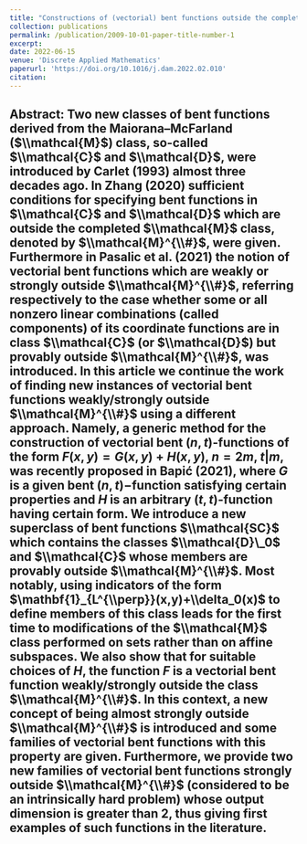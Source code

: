 ```yaml
---
title: "Constructions of (vectorial) bent functions outside the completed Maiorana–McFarland class"
collection: publications
permalink: /publication/2009-10-01-paper-title-number-1
excerpt: 
date: 2022-06-15
venue: 'Discrete Applied Mathematics'
paperurl: 'https://doi.org/10.1016/j.dam.2022.02.010'
citation: 
---
```


**Abstract:** Two new classes of bent functions derived from the Maiorana–McFarland ($\\mathcal{M}$) class, so-called $\\mathcal{C}$ and $\\mathcal{D}$, were introduced by Carlet (1993) almost three decades ago. In Zhang (2020) sufficient conditions for specifying bent functions in $\\mathcal{C}$ and $\\mathcal{D}$ which are outside the completed $\\mathcal{M}$ class, denoted by $\\mathcal{M}^{\\#}$, were given. Furthermore in Pasalic et al. (2021) the notion of vectorial bent functions which are weakly or strongly outside $\\mathcal{M}^{\\#}$, referring respectively to the case whether some or all nonzero linear combinations (called components) of its coordinate functions are in class $\\mathcal{C}$ (or $\\mathcal{D}$) but provably outside $\\mathcal{M}^{\\#}$, was introduced. In this article we continue the work of finding new instances of vectorial bent functions weakly/strongly outside $\\mathcal{M}^{\\#}$ using a different approach. Namely, a generic method for the construction of vectorial bent $(n,t)$-functions of the form $F(x,y)=G(x,y)+H(x,y)$, $n=2m$, $t|m$, was recently proposed in Bapić (2021), where $G$ is a given bent $(n,t)-$function satisfying certain properties and $H$ is an arbitrary $(t,t)$-function having certain form. We introduce a new superclass of bent functions $\\mathcal{SC}$ which contains the classes $\\mathcal{D}\_0$ and $\\mathcal{C}$ whose members are provably outside $\\mathcal{M}^{\\#}$. Most notably, using indicators of the form $\mathbf{1}_{L^{\\perp}}(x,y)+\\delta_0(x)$ to define members of this class leads for the first time to modifications of the $\\mathcal{M}$ class performed on sets rather than on affine subspaces. We also show that for suitable choices of $H$, the function $F$ is a vectorial bent function weakly/strongly outside the class $\\mathcal{M}^{\\#}$. In this context, a new concept of being almost strongly outside $\\mathcal{M}^{\\#}$ is introduced and some families of vectorial bent functions with this property are given. Furthermore, we provide two new families of vectorial bent functions strongly outside $\\mathcal{M}^{\\#}$ (considered to be an intrinsically hard problem) whose output dimension is greater than $2$, thus giving first examples of such functions in the literature.
---